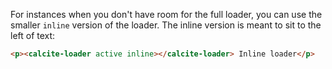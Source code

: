 For instances when you don't have room for the full loader, you can use the smaller `inline` version of the loader. The inline version is meant to sit to the left of text:

```html
<p><calcite-loader active inline></calcite-loader> Inline loader</p>
```
